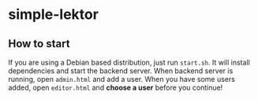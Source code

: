# simple-lektor

## How to start

If you are using a Debian based distribution, just run `start.sh`.
It will install dependencies and start the backend server.
When backend server is running, open `admin.html` and add a user.
When you have some users added, open `editor.html` and **choose a user** before you continue!
